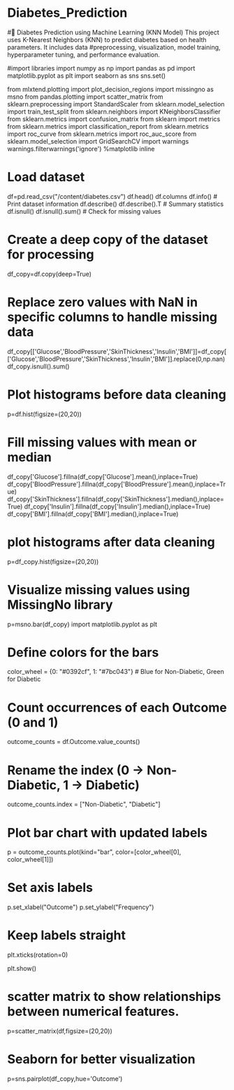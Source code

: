 # Diabetes_Prediction
#🚀 Diabetes Prediction using Machine Learning (KNN Model) This project uses K-Nearest Neighbors (KNN) to predict diabetes based on health parameters. It includes data #preprocessing, visualization, model training, hyperparameter tuning, and performance evaluation.


#import libraries
import numpy as np
import pandas as pd
import matplotlib.pyplot as plt
import seaborn as sns
sns.set()

from mlxtend.plotting import plot_decision_regions
import missingno as msno
from pandas.plotting import scatter_matrix
from sklearn.preprocessing import StandardScaler
from sklearn.model_selection import train_test_split
from sklearn.neighbors import KNeighborsClassifier
from sklearn.metrics import confusion_matrix
from sklearn import metrics
from sklearn.metrics import classification_report
from sklearn.metrics import roc_curve
from sklearn.metrics import roc_auc_score
from sklearn.model_selection import GridSearchCV
import warnings
warnings.filterwarnings('ignore')
%matplotlib inline
# Load dataset
df=pd.read_csv("/content/diabetes.csv")
df.head()
df.columns
df.info() # Print dataset information
df.describe()
df.describe().T  # Summary statistics
df.isnull()
df.isnull().sum()   # Check for missing values
# Create a deep copy of the dataset for processing
df_copy=df.copy(deep=True)
# Replace zero values with NaN in specific columns to handle missing data
df_copy[['Glucose','BloodPressure','SkinThickness','Insulin','BMI']]=df_copy[['Glucose','BloodPressure','SkinThickness','Insulin','BMI']].replace(0,np.nan)
df_copy.isnull().sum()
# Plot histograms before data cleaning
p=df.hist(figsize=(20,20))
# Fill missing values with mean or median
df_copy['Glucose'].fillna(df_copy['Glucose'].mean(),inplace=True)
df_copy['BloodPressure'].fillna(df_copy['BloodPressure'].mean(),inplace=True)
df_copy['SkinThickness'].fillna(df_copy['SkinThickness'].median(),inplace=True)
df_copy['Insulin'].fillna(df_copy['Insulin'].median(),inplace=True)
df_copy['BMI'].fillna(df_copy['BMI'].median(),inplace=True)
# plot histograms after data cleaning
p=df_copy.hist(figsize=(20,20))
# Visualize missing values using MissingNo library
p=msno.bar(df_copy)
import matplotlib.pyplot as plt

# Define colors for the bars
color_wheel = {0: "#0392cf", 1: "#7bc043"}  # Blue for Non-Diabetic, Green for Diabetic

# Count occurrences of each Outcome (0 and 1)
outcome_counts = df.Outcome.value_counts()

# Rename the index (0 → Non-Diabetic, 1 → Diabetic)
outcome_counts.index = ["Non-Diabetic", "Diabetic"]

# Plot bar chart with updated labels
p = outcome_counts.plot(kind="bar", color=[color_wheel[0], color_wheel[1]])

# Set axis labels
p.set_xlabel("Outcome")
p.set_ylabel("Frequency")

# Keep labels straight
plt.xticks(rotation=0)

plt.show()
 # scatter matrix to show relationships between numerical features.
p=scatter_matrix(df,figsize=(20,20))
# Seaborn for better visualization
p=sns.pairplot(df_copy,hue='Outcome')
